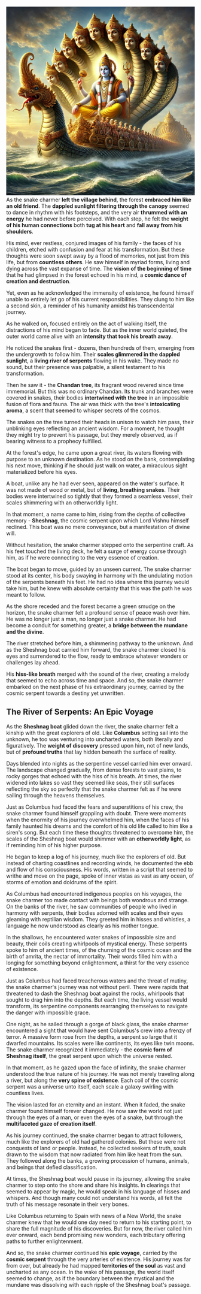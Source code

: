 ![Alt text](https://github.com/abhaypsingh/Timeless-Snake-Charmer-A-Myth-in-the-Making/blob/main/images/VishnuBoat.png)
As the snake charmer **left the village behind**, the forest **embraced him like an old friend**. The **dappled sunlight filtering through the canopy** seemed to dance in rhythm with his footsteps, and the very air **thrummed with an energy** he had never before perceived. With each step, he felt the **weight of his human connections** both **tug at his heart** and **fall away from his shoulders**.

His mind, ever restless, conjured images of his family - the faces of his children, etched with confusion and fear at his transformation. But these thoughts were soon swept away by a flood of memories, not just from this life, but from **countless others**. He saw himself in myriad forms, living and dying across the vast expanse of time. The **vision of the beginning of time** that he had glimpsed in the forest echoed in his mind, a **cosmic dance of creation and destruction**.

Yet, even as he acknowledged the immensity of existence, he found himself unable to entirely let go of his current responsibilities. They clung to him like a second skin, a reminder of his humanity amidst his transcendental journey.

As he walked on, focused entirely on the act of walking itself, the distractions of his mind began to fade. But as the inner world quieted, the outer world came alive with an **intensity that took his breath away**.

He noticed the snakes first - dozens, then hundreds of them, emerging from the undergrowth to follow him. Their **scales glimmered in the dappled sunlight**, a **living river of serpents** flowing in his wake. They made no sound, but their presence was palpable, a silent testament to his transformation.

Then he saw it - the **Chandan tree**, its fragrant wood revered since time immemorial. But this was no ordinary Chandan. Its trunk and branches were covered in snakes, their bodies **intertwined with the tree** in an impossible fusion of flora and fauna. The air was thick with the tree's **intoxicating aroma**, a scent that seemed to whisper secrets of the cosmos.

The snakes on the tree turned their heads in unison to watch him pass, their unblinking eyes reflecting an ancient wisdom. For a moment, he thought they might try to prevent his passage, but they merely observed, as if bearing witness to a prophecy fulfilled.

At the forest's edge, he came upon a great river, its waters flowing with purpose to an unknown destination. As he stood on the bank, contemplating his next move, thinking if he should just walk on water, a miraculous sight materialized before his eyes.

A boat, unlike any he had ever seen, appeared on the water's surface. It was not made of wood or metal, but of **living, breathing snakes**. Their bodies were intertwined so tightly that they formed a seamless vessel, their scales shimmering with an otherworldly light.

In that moment, a name came to him, rising from the depths of collective memory - **Sheshnag**, the cosmic serpent upon which Lord Vishnu himself reclined. This boat was no mere conveyance, but a manifestation of divine will.

Without hesitation, the snake charmer stepped onto the serpentine craft. As his feet touched the living deck, he felt a surge of energy course through him, as if he were connecting to the very essence of creation.

The boat began to move, guided by an unseen current. The snake charmer stood at its center, his body swaying in harmony with the undulating motion of the serpents beneath his feet. He had no idea where this journey would take him, but he knew with absolute certainty that this was the path he was meant to follow.

As the shore receded and the forest became a green smudge on the horizon, the snake charmer felt a profound sense of peace wash over him. He was no longer just a man, no longer just a snake charmer. He had become a conduit for something greater, a **bridge between the mundane and the divine**.

The river stretched before him, a shimmering pathway to the unknown. And as the Sheshnag boat carried him forward, the snake charmer closed his eyes and surrendered to the flow, ready to embrace whatever wonders or challenges lay ahead.

His **hiss-like breath** merged with the sound of the river, creating a melody that seemed to echo across time and space. And so, the snake charmer embarked on the next phase of his extraordinary journey, carried by the cosmic serpent towards a destiny yet unwritten.

## The River of Serpents: An Epic Voyage
As the **Sheshnag boat** glided down the river, the snake charmer felt a kinship with the great explorers of old. Like **Columbus** setting sail into the unknown, he too was venturing into uncharted waters, both literally and figuratively. The **weight of discovery** pressed upon him, not of new lands, but of **profound truths** that lay hidden beneath the surface of reality.

Days blended into nights as the serpentine vessel carried him ever onward. The landscape changed gradually, from dense forests to vast plains, to rocky gorges that echoed with the hiss of his breath. At times, the river widened into lakes so vast they seemed like seas, their still surfaces reflecting the sky so perfectly that the snake charmer felt as if he were sailing through the heavens themselves.

Just as Columbus had faced the fears and superstitions of his crew, the snake charmer found himself grappling with doubt. There were moments when the enormity of his journey overwhelmed him, when the faces of his family haunted his dreams and the comfort of his old life called to him like a siren's song. But each time these thoughts threatened to overcome him, the scales of the Sheshnag boat would shimmer with an **otherworldly light**, as if reminding him of his higher purpose.

He began to keep a log of his journey, much like the explorers of old. But instead of charting coastlines and recording winds, he documented the ebb and flow of his consciousness. His words, written in a script that seemed to writhe and move on the page, spoke of inner vistas as vast as any ocean, of storms of emotion and doldrums of the spirit.

As Columbus had encountered indigenous peoples on his voyages, the snake charmer too made contact with beings both wondrous and strange. On the banks of the river, he saw communities of people who lived in harmony with serpents, their bodies adorned with scales and their eyes gleaming with reptilian wisdom. They greeted him in hisses and whistles, a language he now understood as clearly as his mother tongue.

In the shallows, he encountered water snakes of impossible size and beauty, their coils creating whirlpools of mystical energy. These serpents spoke to him of ancient times, of the churning of the cosmic ocean and the birth of amrita, the nectar of immortality. Their words filled him with a longing for something beyond enlightenment, a thirst for the very essence of existence.

Just as Columbus had faced treacherous waters and the threat of mutiny, the snake charmer's journey was not without peril. There were rapids that threatened to dash the Sheshnag boat against the rocks, whirlpools that sought to drag him into the depths. But each time, the living vessel would transform, its serpentine components rearranging themselves to navigate the danger with impossible grace.

One night, as he sailed through a gorge of black glass, the snake charmer encountered a sight that would have sent Columbus's crew into a frenzy of terror. A massive form rose from the depths, a serpent so large that it dwarfed mountains. Its scales were like continents, its eyes like twin moons. The snake charmer recognized it immediately - the **cosmic form of Sheshnag itself**, the great serpent upon which the universe rested.

In that moment, as he gazed upon the face of infinity, the snake charmer understood the true nature of his journey. He was not merely traveling along a river, but along the **very spine of existence**. Each coil of the cosmic serpent was a universe unto itself, each scale a galaxy swirling with countless lives.

The vision lasted for an eternity and an instant. When it faded, the snake charmer found himself forever changed. He now saw the world not just through the eyes of a man, or even the eyes of a snake, but through the **multifaceted gaze of creation itself**.

As his journey continued, the snake charmer began to attract followers, much like the explorers of old had gathered colonies. But these were not conquests of land or people. Instead, he collected seekers of truth, souls drawn to the wisdom that now radiated from him like heat from the sun. They followed along the banks, a growing procession of humans, animals, and beings that defied classification.

At times, the Sheshnag boat would pause in its journey, allowing the snake charmer to step onto the shore and share his insights. In clearings that seemed to appear by magic, he would speak in his language of hisses and whispers. And though many could not understand his words, all felt the truth of his message resonate in their very bones.

Like Columbus returning to Spain with news of a New World, the snake charmer knew that he would one day need to return to his starting point, to share the full magnitude of his discoveries. But for now, the river called him ever onward, each bend promising new wonders, each tributary offering paths to further enlightenment.

And so, the snake charmer continued his **epic voyage**, carried by the **cosmic serpent** through the very arteries of existence. His journey was far from over, but already he had mapped **territories of the soul** as vast and uncharted as any ocean. In the wake of his passage, the world itself seemed to change, as if the boundary between the mystical and the mundane was dissolving with each ripple of the Sheshnag boat's passage.
